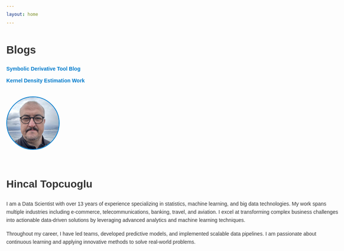 ```yaml
---
layout: home
---
```


<style>
  body {
    font-family: Arial, sans-serif;
    max-width: 900px;
    margin: 2rem auto;
    padding: 0 1.5rem;
    line-height: 1.6;
    color: #333;
    text-align: left;
  }
  .profile {
    display: flex;
    align-items: center;
    gap: 2rem;
    margin-bottom: 2rem;
    flex-wrap: wrap;
  }
  .profile img {
    border-radius: 50%;
    width: 140px;
    height: 140px;
    object-fit: cover;
    border: 2px solid #007acc;
    flex-shrink: 0;
  }
  footer {
    margin-top: 3rem;
    font-size: 0.9rem;
    color: #666;
    border-top: 1px solid #ddd;
    padding-top: 1rem;
    text-align: center;
  }
  .contact-links a {
    margin-right: 1rem;
    color: #007acc;
    text-decoration: none;
  }
  .contact-links a:hover {
    text-decoration: underline;
  }
  .blogs-section {
    margin-bottom: 2rem;
  }
  .blogs-section h2 {
    font-size: 1.8rem;
    margin-bottom: 1rem;
  }
  .blogs-list {
    list-style: none;
    padding-left: 0;
  }
  .blogs-list li {
    margin-bottom: 0.6rem;
  }
  .blogs-list a {
    color: #007acc;
    text-decoration: none;
    font-weight: bold;
  }
  .blogs-list a:hover {
    text-decoration: underline;
  }
</style>

<section class="blogs-section">
  <h2>Blogs</h2>
  <ul class="blogs-list">
    <li><a href="https://hincaltopcuoglu.github.io/jackknife_method.html</a></li>
    <li><a href="Symbolic_Derivative_Blog.html">Symbolic Derivative Tool Blog</a></li>
    <li><a href="KernelDensityEstimation_LinReg_XgBoost.html">Kernel Density Estimation Work</a></li>
    <!-- Add more blog links copied from your README.md here -->
  </ul>
</section>

<div class="profile">
  <img src="/assets/images/Hincal_Photo_GitHub_Ready.jpg" alt="Hincal Topcuoglu Photo" />
  <div class="profile-text">
    <h1>Hincal Topcuoglu</h1>
    <p>
      I am a Data Scientist with over 13 years of experience specializing in statistics, machine learning, and big data technologies. 
      My work spans multiple industries including e-commerce, telecommunications, banking, travel, and aviation. 
      I excel at transforming complex business challenges into actionable data-driven solutions by leveraging advanced analytics and machine learning techniques.
    </p>
    <p>
      Throughout my career, I have led teams, developed predictive models, and implemented scalable data pipelines. 
      I am passionate about continuous learning and applying innovative methods to solve real-world problems.
    </p>
  </div>
  <div class="social-icons">
    <a href="https://github.com/hincaltopcuoglu" aria-label="GitHub" title="GitHub" target="_blank"><i class="fab fa-github"></i></a>
    <a href="https://www.linkedin.com/in/hincal-topcuoglu/" aria-label="LinkedIn" title="LinkedIn" target="_blank"><i class="fab fa-linkedin"></i></a>
    <a href="https://x.com/hincaltopcuogl1" aria-label="Twitter" title="Twitter" target="_blank"><i class="fab fa-twitter"></i></a>
    <a href="mailto:hincal@topcuoglu.me" aria-label="Email" title="Email"><i class="fas fa-envelope"></i></a>
  </div>
</div>
